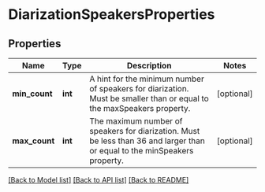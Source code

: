 # DiarizationSpeakersProperties

## Properties
Name | Type | Description | Notes
------------ | ------------- | ------------- | -------------
**min_count** | **int** | A hint for the minimum number of speakers for diarization. Must be smaller than or equal to the maxSpeakers property. | [optional] 
**max_count** | **int** | The maximum number of speakers for diarization. Must be less than 36 and larger than or equal to the minSpeakers property. | [optional] 

[[Back to Model list]](../README.md#documentation-for-models) [[Back to API list]](../README.md#documentation-for-api-endpoints) [[Back to README]](../README.md)

